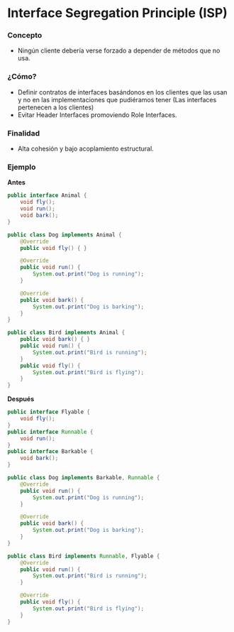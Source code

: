 # Interface Segregation Principle (ISP)

### Concepto
* Ningún cliente debería verse forzado a depender de métodos que no usa.

### ¿Cómo?
* Definir contratos de interfaces basándonos en los clientes que las usan y no en las implementaciones que pudiéramos tener (Las interfaces pertenecen a los clientes)
* Evitar Header Interfaces promoviendo Role Interfaces.

### Finalidad
* Alta cohesión y bajo acoplamiento estructural.

### Ejemplo

**Antes**

```java
public interface Animal {
    void fly();
    void run();
    void bark();
}

public class Dog implements Animal {
    @Override
    public void fly() { }

    @Override
    public void run() {
        System.out.print("Dog is running");
    }

    @Override
    public void bark() {
        System.out.print("Dog is barking");
    }
}

public class Bird implements Animal {
    public void bark() { }
    public void run() {
        System.out.print("Bird is running");
    }
    public void fly() {
        System.out.print("Bird is flying");
    }
}
```

**Después**


```java
public interface Flyable {
    void fly();
}
public interface Runnable {
    void run();
}
public interface Barkable {
    void bark();
}

public class Dog implements Barkable, Runnable {
    @Override
    public void run() {
        System.out.print("Dog is running");
    }

    @Override
    public void bark() {
        System.out.print("Dog is barking");
    }
}

public class Bird implements Runnable, Flyable {
    @Override
    public void run() {
        System.out.print("Bird is running");
    }

    @Override
    public void fly() {
        System.out.print("Bird is flying");
    }
}
```


